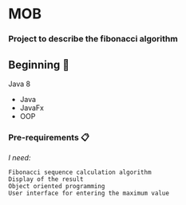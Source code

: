 # MOB

<h3>Project to describe the fibonacci algorithm</h3>

## Beginning 🚀

<p>Java 8</p>

<ul>
	<li> Java </li>
	<li> JavaFx </li>
	<li> OOP </li>
</ul>

### Pre-requirements 📋

_I need:_

	Fibonacci sequence calculation algorithm
	Display of the result
	Object oriented programming
	User interface for entering the maximum value
